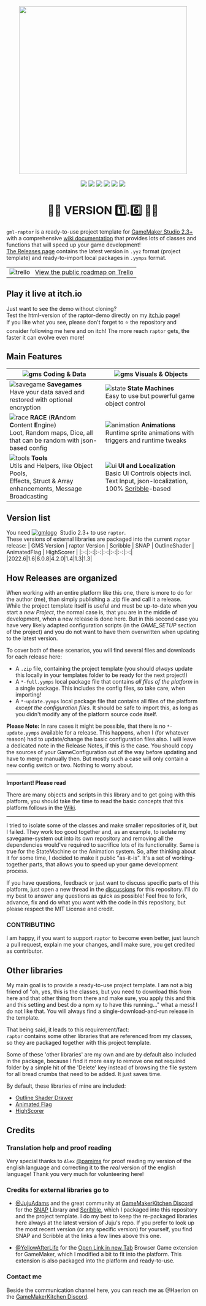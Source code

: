<p align="center"><img src="https://user-images.githubusercontent.com/19487451/177010769-5fd95602-8c3d-47ca-ab0b-7c4f964e05e2.png" style="display:block; margin:auto; width:438px"><br/>
<img src="https://user-images.githubusercontent.com/19487451/180134446-1223e79f-0963-4438-954c-331d8827283e.png">
<img src="https://user-images.githubusercontent.com/19487451/180134457-003f837a-2e33-44af-a5fa-1f92f6aa8b22.png">
<img src="https://user-images.githubusercontent.com/19487451/180134463-51a17e65-f2de-415e-aadd-8ee6aa8ed7d8.png">
<img src="https://user-images.githubusercontent.com/19487451/180134472-8e9a940f-41f0-48f4-964d-8e46dc9222b3.png">
<img src="https://user-images.githubusercontent.com/19487451/180134486-7b55554d-aef1-4379-9e55-02290021b8fe.png">
<img src="https://user-images.githubusercontent.com/19487451/180134498-d648abcb-ac41-4050-ac04-79046a634a66.png">
</p>
<h1 align="center">🔹🔷 VERSION 1️⃣.6️⃣ 🔷🔹</h1>

`gml-raptor` is a ready-to-use project template for [GameMaker Studio 2.3+](https://gamemaker.io) with a comprehensive [wiki documentation](https://github.com/Grisgram/gml-raptor/wiki) that provides lots of classes and functions that will speed up your game development!<br/>
[The Releases page](https://github.com/Grisgram/gml-raptor/releases) contains the latest version in `.yyz` format (project template) and ready-to-import local packages in `.yymps` format.

| |
|:--:|
|![trello](https://user-images.githubusercontent.com/19487451/177526365-74bd6c31-a762-4484-9723-a8d4f5108950.png)&nbsp;&nbsp;&nbsp;[View the public roadmap on Trello](https://trello.com/b/wAkyqDBz/gml-raptor-roadmap)|

## Play it live at itch.io
Just want to see the demo without cloning?<br/>
Test the html-version of the raptor-demo directly on my [itch.io](https://grisgram.itch.io/gml-raptor) page!<br/>
If you like what you see, please don't forget to ⭐ the repository and consider following me here and on itch! The more reach `raptor` gets, the faster it can evolve even more!

## Main Features

|![gms](https://user-images.githubusercontent.com/19487451/174742864-ca80b221-8799-42f0-851d-474ebbbf06be.png) Coding & Data|![gms](https://user-images.githubusercontent.com/19487451/174742864-ca80b221-8799-42f0-851d-474ebbbf06be.png) Visuals & Objects|
|-----------------------------------------------------------------------------------------------------------------------------------------------------------------------------------------------------------------------------|-------------------------------------------------------------------------------------------------------|
|![savegame](https://user-images.githubusercontent.com/19487451/180134446-1223e79f-0963-4438-954c-331d8827283e.png) **Savegames**<br/>Have your data saved and restored with optional encryption|![state](https://user-images.githubusercontent.com/19487451/180134498-d648abcb-ac41-4050-ac04-79046a634a66.png) **State Machines**<br/>Easy to use but powerful game object control|
|![race](https://user-images.githubusercontent.com/19487451/180134457-003f837a-2e33-44af-a5fa-1f92f6aa8b22.png) **RACE** (**RA**ndom **C**ontent **E**ngine)<br/>Loot, Random maps, Dice, all that can be random with json-based config|![animation](https://user-images.githubusercontent.com/19487451/180134463-51a17e65-f2de-415e-aadd-8ee6aa8ed7d8.png) **Animations**<br/>Runtime sprite animations with triggers and runtime tweaks|
|![tools](https://user-images.githubusercontent.com/19487451/180134472-8e9a940f-41f0-48f4-964d-8e46dc9222b3.png) **Tools**<br/>Utils and Helpers, like Object Pools,<br/> Effects, Struct & Array enhancements, Message Broadcasting|![ui](https://user-images.githubusercontent.com/19487451/180134486-7b55554d-aef1-4379-9e55-02290021b8fe.png) **UI and Localization**<br/>Basic UI Controls objects incl. Text Input, json-localization, 100% [Scribble](https://github.com/JujuAdams/scribble)-based|

## Version list
You need [![gmlogo](https://user-images.githubusercontent.com/19487451/177008359-37a3cdb7-2068-4ac8-84ef-4c455c2194de.png)](https://gamemaker.io)&nbsp;&nbsp;Studio 2.3+ to use `raptor`.<br/>
These versions of external libraries are packaged into the current `raptor` release:
| GMS Version | raptor Version | Scribble | SNAP | OutlineShader | AnimatedFlag | HighScorer |
|:-:|:-:|:-:|:-:|:-:|:-:|:-:|
|2022.6|1.6|8.0.8|4.2.0|1.4|1.3|1.3|

## How Releases are organized
When working with an entire platform like this one, there is more to do for the author (me), than simply publishing a .zip file and call it a release.<br/>
While the project template itself is useful and must be up-to-date when you start a *new Project*, the normal case is, that you are in the middle of development, when a new release is done here. But in this second case you have very likely adapted configuration scripts (in the _GAME_SETUP_ section of the project) and you do not want to have them overwritten when updating to the latest version.

To cover both of these scenarios, you will find several files and downloads for each release here:
* A `.zip` file, containing the project template (you should *always* update this locally in your templates folder to be ready for the next project!)
* A `*-full.yymps` local package file that contains *all files of the platform* in a single package. This includes the config files, so take care, when importing!
* A `*-update.yymps` local package file that contains all files of the platform *except the configuration files*. It should be safe to import this, as long as you didn't modify any of the platform source code itself.

**Please Note:** In rare cases it might be possible, that there is no `*-update.yymps` available for a release. This happens, when I (for whatever reason) had to update/change the basic configuration files also. I will leave a dedicated note in the Release Notes, if this is the case. You should copy the sources of your GameConfiguration out of the way before updating and have to merge manually then. But mostly such a case will only contain a new config switch or two. Nothing to worry about.

---

**Important! Please read**

There are many objects and scripts in this library and to get going with this platform, you should take the time to read the basic concepts that this platform follows in the [Wiki](https://github.com/Grisgram/gml-raptor/wiki).

---

I tried to isolate some of the classes and make smaller repositories of it, but I failed. They work too good together and, as an example, to isolate my savegame-system out into its own repository and removing all the dependencies would've required to sacrifice lots of its functionality. Same is true for the StateMachine or the Animation system. So, after thinking about it for some time, I decided to make it public "as-it-is". It's a set of working-together parts, that allows you to speed up your game development process.

If you have questions, feedback or just want to discuss specific parts of this platform, just open a new thread in the [discussions](https://github.com/Grisgram/gml-raptor/discussions) for this repository. I'll do my best to answer any questions as quick as possible!
Feel free to fork, advance, fix and do what you want with the code in this repository, but please respect the MIT License and credit.<br/>


### CONTRIBUTING
I am happy, if you want to support `raptor` to become even better, just launch a pull request, explain me your changes, and I make sure, you get credited as contributor.


## Other libraries
My main goal is to provide a ready-to-use project template. I am not a big friend of "oh, yes, this is the classes, but you need to download this from here and that other thing from there and make sure, you apply this and this and this setting and best do a npm xy to have this running..." what a mess!
I do not like that. You will always find a single-download-and-run release in the template.

That being said, it leads to this requirement/fact:<br/>
`raptor` contains some other libraries that are referenced from my classes, so they are packaged together with this project template.

Some of these 'other libraries' are my own and are by default also included in the package, because I find it more easy to remove one not required folder by a simple hit of the 'Delete' key instead of browsing the file system for all bread crumbs that need to be added. It just saves time.

By default, these libraries of mine are included:

* [Outline Shader Drawer](https://github.com/Grisgram/gml-outline-shader-drawer)
* [Animated Flag](https://github.com/Grisgram/gml-animated-flag)
* [HighScorer](https://github.com/Grisgram/gml-highscorer)

## Credits
### Translation help and proof reading

Very special thanks to `Alex` [@pamims](https://github.com/pamims) for proof reading my version of the english language and correcting it to the _real_ version of the english language! Thank you very much for volunteering here!


### Credits for external libraries go to 

* [@JujuAdams](https://github.com/JujuAdams) and the great community at [GameMakerKitchen Discord](https://discord.gg/8krYCqr) for the [SNAP](https://github.com/JujuAdams/SNAP) Library and [Scribble](https://github.com/JujuAdams/scribble), which I packaged into this repository and the project template.
I do my best to keep the re-packaged libraries here always at the latest version of Juju's repo.
If you prefer to look up the most recent version (or any specific version) for yourself, you find SNAP and Scribble at the links a few lines above this one.


* [@YellowAfterLife](https://github.com/YellowAfterlife) for the [Open Link in new Tab](https://yal.cc/gamemaker-opening-links-in-new-tab-on-html5/) Browser Game extension for GameMaker, which I modified a bit to fit into the platform. This extension is also packaged into the platform and ready-to-use.

### Contact me
Beside the communication channel here, you can reach me as @Haerion on the [GameMakerKitchen Discord](https://discord.gg/8krYCqr).



